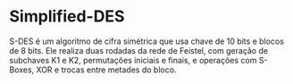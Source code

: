 # Simplified-DES
S-DES é um algoritmo de cifra simétrica que usa chave de 10 bits e blocos de 8 bits. Ele realiza duas rodadas da rede de Feistel, com geração de subchaves K1 e K2, permutações iniciais e finais, e operações com S-Boxes, XOR e trocas entre metades do bloco.

